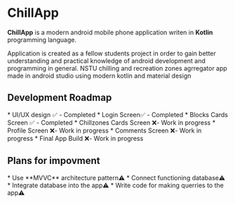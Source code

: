 <h1>ChillApp</h1>

**ChillApp** is a modern android mobile phone application writen in **Kotlin** programming language.

Application is created as a fellow students project in order to gain better understanding and practical knowledge of android development and programming in general.
NSTU chilling and recreation zones agrregator app made in android studio using modern kotlin and material design

<h2>Development Roadmap</h2>
* UI/UX design ✅ - Completed
* Login Screen✅ - Completed
* Blocks Cards Screen ✅ - Completed
* Chillzones Cards Screen ❌- Work in progress
* Profile Screen ❌- Work in progress
* Comments Screen ❌- Work in progress
* Final App Build ❌- Work in progress

<h2>Plans for impovment</h2>
 * Use **MVVC** architecture pattern⚠️
 * Connect functioning database⚠️
 * Integrate database into the app⚠️
 * Write code for making querries to the app⚠️
